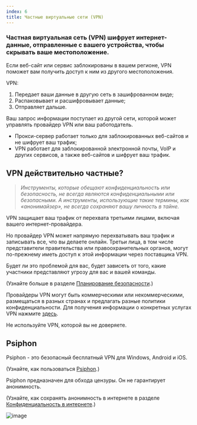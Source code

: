 ```yaml
---
index: 6
title: Частные виртуальные сети (VPN)
---
```

### Частная виртуальная сеть (VPN) шифрует интернет-данные, отправленные с вашего устройства, чтобы скрывать ваше местоположение.

Если веб-сайт или сервис заблокированы в вашем регионе, VPN поможет вам получить доступ к ним из другого местоположения.

VPN:

1.  Передает ваши данные в другую сеть в зашифрованном виде;
2.  Распаковывает и расшифровывает данные;
3.  Отправляет дальше.

Ваш запрос информации поступает из другой сети, которой может управлять провайдер VPN или ваш работодатель.

*   Прокси-сервер работает только для заблокированных веб-сайтов и не шифрует ваш трафик;
*   VPN работает для заблокированной электронной почты, VoIP и других сервисов, а также веб-сайтов и шифрует ваш трафик.

## VPN действительно частные?

> *Инструменты, которые обещают конфиденциальность или безопасность, не всегда являются конфиденциальными или безопасными. А инструменты, использующие такие термины, как «анонимайзер», не всегда сохраняют вашу личность в тайне.*

VPN защищает ваш трафик от перехвата третьими лицами, включая вашего интернет-провайдера.

Но провайдер VPN может напрямую перехватывать ваш трафик и записывать все, что вы делаете онлайн. Третьи лица, в том числе представители правительства или правоохранительных органов, могут по-прежнему иметь доступ к этой информации через поставщика VPN.

Будет ли это проблемой для вас, будет зависеть от того, какие участники представляют угрозу для вас и вашей команды.

(Узнайте больше в разделе [Планирование безопасности](umbrella://assess-your-risk/security-planning).)

Провайдеры VPN могут быть коммерческими или некоммерческими, размещаться в разных странах и предлагать разные политики конфиденциальности. Для получения информации о конкретных услугах VPN нажмите [здесь](https://thatoneprivacysite.net/vpn-section/).

Не используйте VPN, которой вы не доверяете.

## Psiphon

Psiphon - это безопасный бесплатный VPN для Windows, Android и iOS.

(Узнайте, как пользоваться [Psiphon](umbrella://tools/messagging/s_psiphon.md).)  

Psiphon предназначен для обхода цензуры. Он не гарантирует анонимность.

(Узнайте, как сохранять анонимность в интернете в разделе [Конфиденциальность в интернете](umbrella://communications/online-privacy/advanced).)

![image](internetb4.png)
